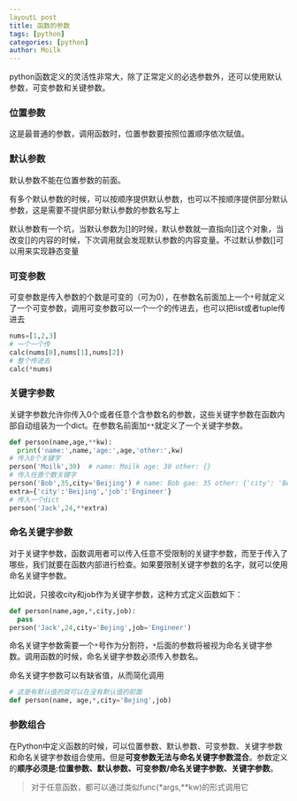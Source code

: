 ```yaml
---
layoutL post  
title: 函数的参数  
tags: [python]  
categories: [python]  
author: Moilk  
---
```


python函数定义的灵活性非常大，除了正常定义的必选参数外，还可以使用默认参数，可变参数和关键参数。

### 位置参数

这是最普通的参数，调用函数时，位置参数要按照位置顺序依次赋值。

### 默认参数

默认参数不能在位置参数的前面。

有多个默认参数的时候，可以按顺序提供默认参数，也可以不按顺序提供部分默认参数，这是需要不提供部分默认参数的参数名写上

默认参数有一个坑，当默认参数为[]的时候，默认参数就一直指向[]这个对象，当改变[]的内容的时候，下次调用就会发现默认参数的内容变量。不过默认参数[]可以用来实现静态变量

### 可变参数

可变参数是传入参数的个数是可变的（可为0），在参数名前面加上一个`*`号就定义了一个可变参数，调用可变参数可以一个一个的传进去，也可以把list或者tuple传进去

```python
nums=[1,2,3]
# 一个一个传
calc(nums[0],nums[1],nums[2])
# 整个传进去
calc(*nums)
```

### 关键字参数

关键字参数允许你传入0个或者任意个含参数名的参数，这些关键字参数在函数内部自动组装为一个dict。在参数名前面加`**`就定义了一个关键字参数。

```python
def person(name,age,**kw):
  print('name:',name,'age:',age,'other:',kw)
# 传入0个关键字
person('Moilk',30)	# name: Moilk age: 30 other: {}
# 传入任意个数关键字
person('Bob',35,city='Beijing')	# name: Bob gae: 35 other: {'city': 'Beijing'}
extra={'city':'Beijing','job':'Engineer'}
# 传入一个dict
person('Jack',24,**extra)
```

### 命名关键字参数

对于关键字参数，函数调用者可以传入任意不受限制的关键字参数，而至于传入了哪些，我们就要在函数内部进行检查。如果要限制关键字参数的名字，就可以使用命名关键字参数。

比如说，只接收city和job作为关键字参数，这种方式定义函数如下：

```python
def person(name,age,*,city,job):
  pass
person('Jack',24,city='Bejing',job='Engineer')
```

命名关键字参数需要一个`*`号作为分割符，`*`后面的参数将被视为命名关键字参数。调用函数的时候，命名关键字参数必须传入参数名。

命名关键字参数可以有缺省值，从而简化调用

```python
# 这是有默认值的就可以在没有默认值的前面
def person(name, age,*,city='Bejing',job)
```

### 参数组合

在Python中定义函数的时候，可以位置参数、默认参数、可变参数、关键字参数和命名关键字参数组合使用。但是**可变参数无法与命名关键字参数混合**。参数定义的**顺序必须是:位置参数、默认参数、可变参数/命名关键字参数、关键字参数**。

> 对于任意函数，都可以通过类似func(*args,**kw)的形式调用它